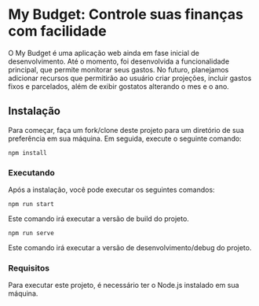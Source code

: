# My Budget: Controle suas finanças com facilidade

O My Budget é uma aplicação web ainda em fase inicial de desenvolvimento. Até o momento, foi desenvolvida a funcionalidade principal, que permite monitorar seus gastos. No futuro, planejamos adicionar recursos que permitirão ao usuário criar projeções, incluir gastos fixos e parcelados, além de exibir gostatos alterando o mes e o ano.

## Instalação

Para começar, faça um fork/clone deste projeto para um diretório de sua preferência em sua máquina. Em seguida, execute o seguinte comando:

`npm install`

### Executando

Após a instalação, você pode executar os seguintes comandos:

`npm run start`

Este comando irá executar a versão de build do projeto.

`npm run serve`

Este comando irá executar a versão de desenvolvimento/debug do projeto.

### Requisitos

Para executar este projeto, é necessário ter o Node.js instalado em sua máquina.
